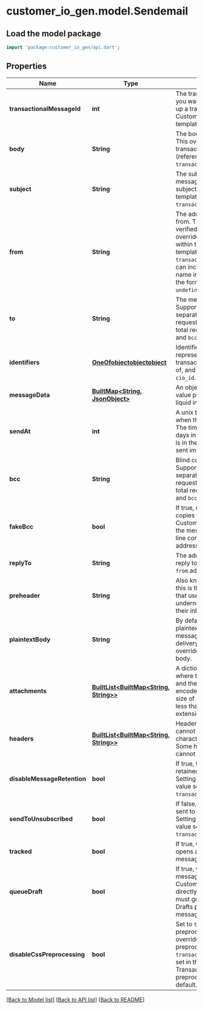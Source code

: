 # customer_io_gen.model.Sendemail

## Load the model package
```dart
import 'package:customer_io_gen/api.dart';
```

## Properties
Name | Type | Description | Notes
------------ | ------------- | ------------- | -------------
**transactionalMessageId** | **int** | The transactional message that you want to send. When you set up a transactional message in Customer.io, it functions as a template that you call by ID. | 
**body** | **String** | The body of your message. This overrides the body of the transactional template (referenced by `transactional_message_id`). | [optional] 
**subject** | **String** | The subject line for your message. This overrides the subject of the transactional template (referenced by `transactional_message_id`). | [optional] 
**from** | **String** | The address that your email is from. This address must be verified by Customer.io. This overrides the from address set within the transactional template (referenced by `transactional_message_id`). You can include a display/friendly name in your from address in the format `Person undefined<person@example.com>`. | [optional] 
**to** | **String** | The message recipient(s). Supports multiple addresses separated by commas. Your request can contain up to 15 total recipients between the `to` and `bcc` keys. | 
**identifiers** | [**OneOfobjectobjectobject**](OneOfobjectobjectobject.md) | Identifies the person represented by your transactional message by one of, and only one of, `id`, `email`, or `cio_id`. | 
**messageData** | [**BuiltMap&lt;String, JsonObject&gt;**](JsonObject.md) | An object containing the key-value pairs referenced using liquid in your message. | [optional] 
**sendAt** | **int** | A unix timestamp determining when the message will be sent. The timestamp can be up to 90 days in the future. If this value is in the past, your message is sent immediately. | [optional] 
**bcc** | **String** | Blind copy message recipients. Supports multiple addresses separated by commas. Your request can contain up to 15 total recipients between the `to` and `bcc` keys. | [optional] 
**fakeBcc** | **bool** | If true, rather than sending true copies to BCC addresses, Customer.io sends a copy of the message with the subject line containing the recipient address(es).  | [optional] 
**replyTo** | **String** | The address that recipients can reply to, if different from the `from` address. | [optional] 
**preheader** | **String** | Also known as \"preview text\", this is the block block of text that users see next to, or underneath, the subject line in their inbox. | [optional] 
**plaintextBody** | **String** | By default, we generate a plaintext version of your message body for each delivery. Use this key to override the default plain text body. | [optional] 
**attachments** | [**BuiltList&lt;BuiltMap&lt;String, String&gt;&gt;**](BuiltMap.md) | A dictionary of attachments where the filename is the key and the value is the base64-encoded contents. The total size of all attachments must be less than 2 MB. Some filetype extensions are restricted.  | [optional] 
**headers** | [**BuiltList&lt;BuiltMap&lt;String, String&gt;&gt;**](BuiltMap.md) | Headers must be strings and cannot contain any non-ASCII characters or empty spaces. Some headers are reserved and cannot be overwritten. | [optional] 
**disableMessageRetention** | **bool** | If true, the message body is not retained in delivery history. Setting this value overrides the value set in the settings of your `transactional_message_id`. | [optional] [default to false]
**sendToUnsubscribed** | **bool** | If false, your message is not sent to unsubscribed recipients. Setting this value overrides the value set in the settings of your `transactional_message_id`. | [optional] [default to true]
**tracked** | **bool** | If true, Customer.io tracks opens and link clicks in your message. | [optional] [default to true]
**queueDraft** | **bool** | If true, your transactional message is held as a draft in Customer.io and not sent directly to your audience. You must go to the Deliveries and Drafts page to send your message. | [optional] [default to false]
**disableCssPreprocessing** | **bool** | Set to `true` to disable CSS preprocessing. This setting overrides the CSS preprocessing setting on the `transactional_message_id` as set in the user interface. Transactional emails have CSS preprocessing enabled by default. | [optional] [default to false]

[[Back to Model list]](../README.md#documentation-for-models) [[Back to API list]](../README.md#documentation-for-api-endpoints) [[Back to README]](../README.md)


